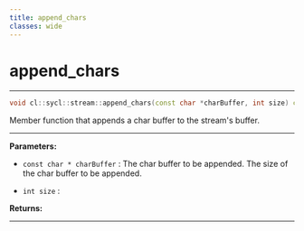 ```yaml
---
title: append_chars
classes: wide
---
```

# append_chars

---

```cpp
void cl::sycl::stream::append_chars(const char *charBuffer, int size) const
```


Member function that appends a char buffer to the stream's buffer. 


---
**Parameters:**

 - `const char * charBuffer`
: The char buffer to be appended.  The size of the char buffer to be appended. 

 - `int size`
: 

**Returns:** 

---
